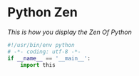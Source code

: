 # Python Zen

*This is how you display the Zen Of Python*

```python
#!/usr/bin/env python
# -*- coding: utf-8 -*-
if __name__ == '__main__':
    import this
```
